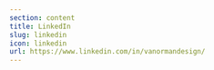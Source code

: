 ```yaml
---
section: content
title: LinkedIn
slug: linkedin
icon: linkedin
url: https://www.linkedin.com/in/vanormandesign/
---
```


